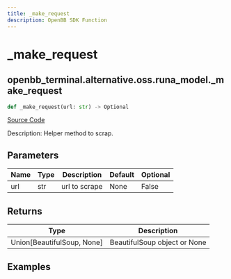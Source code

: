 ```yaml
---
title: _make_request
description: OpenBB SDK Function
---
```


# _make_request

## openbb_terminal.alternative.oss.runa_model._make_request

```python title='openbb_terminal/alternative/oss/runa_model.py'
def _make_request(url: str) -> Optional
```
[Source Code](https://github.com/OpenBB-finance/OpenBBTerminal/tree/main/openbb_terminal/alternative/oss/runa_model.py#L67)

Description: Helper method to scrap.

## Parameters

| Name | Type | Description | Default | Optional |
| ---- | ---- | ----------- | ------- | -------- |
| url | str | url to scrape | None | False |

## Returns

| Type | Description |
| ---- | ----------- |
| Union[BeautifulSoup, None] | BeautifulSoup object or None |

## Examples

